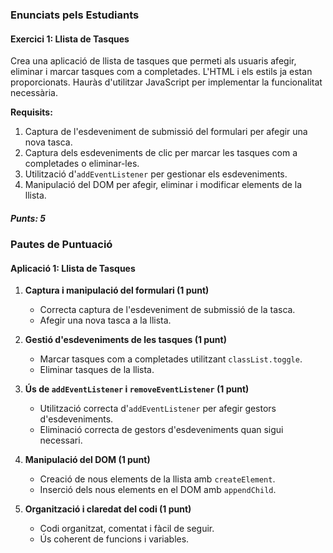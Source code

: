 ### Enunciats pels Estudiants

#### Exercici 1: Llista de Tasques

Crea una aplicació de llista de tasques que permeti als usuaris afegir, eliminar i marcar tasques com a completades. L'HTML i els estils ja estan proporcionats. Hauràs d'utilitzar JavaScript per implementar la funcionalitat necessària.

**Requisits:**

1. Captura de l'esdeveniment de submissió del formulari per afegir una nova tasca.
2. Captura dels esdeveniments de clic per marcar les tasques com a completades o eliminar-les.
3. Utilització d'`addEventListener` per gestionar els esdeveniments.
4. Manipulació del DOM per afegir, eliminar i modificar elements de la llista.

##### Punts: 5

### Pautes de Puntuació

#### Aplicació 1: Llista de Tasques

1. **Captura i manipulació del formulari (1 punt)**

   - Correcta captura de l'esdeveniment de submissió de la tasca.
   - Afegir una nova tasca a la llista.

2. **Gestió d'esdeveniments de les tasques (1 punt)**

   - Marcar tasques com a completades utilitzant `classList.toggle`.
   - Eliminar tasques de la llista.

3. **Ús de `addEventListener` i `removeEventListener` (1 punt)**

   - Utilització correcta d'`addEventListener` per afegir gestors d'esdeveniments.
   - Eliminació correcta de gestors d'esdeveniments quan sigui necessari.

4. **Manipulació del DOM (1 punt)**

   - Creació de nous elements de la llista amb `createElement`.
   - Inserció dels nous elements en el DOM amb `appendChild`.

5. **Organització i claredat del codi (1 punt)**
   - Codi organitzat, comentat i fàcil de seguir.
   - Ús coherent de funcions i variables.
